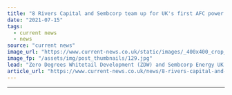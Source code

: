```yaml
---
title: "8 Rivers Capital and Sembcorp team up for UK's first AFC power plant"
date: "2021-07-15"
tags: 
  - current news
  - news
source: "current news"
image_url: "https://www.current-news.co.uk/static/images/_400x400_crop_center-center/Whitetail-NET-Power-site-Teeside-credit-Sembcorp.jpg"
image_fp: "/assets/img/post_thumbnails/129.jpg"
lead: "​Zero Degrees Whitetail Development (ZDW) and Sembcorp Energy UK are to develop the UK’s first NET Power station at the latter’s Wilton International site on Teeside."
article_url: "https://www.current-news.co.uk/news/8-rivers-capital-and-sembcorp-team-up-for-uk-first-afc-power-plant?utm_source=rss-feeds&utm_medium=rss&utm_campaign=rss"
---
```


---

